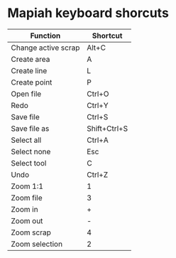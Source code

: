 # Mapiah keyboard shorcuts

| Function | Shortcut |
| ----------- | ----------- |
| Change active scrap | Alt+C |
| Create area | A |
| Create line | L |
| Create point | P |
| Open file | Ctrl+O |
| Redo | Ctrl+Y |
| Save file | Ctrl+S |
| Save file as | Shift+Ctrl+S |
| Select all | Ctrl+A |
| Select none | Esc |
| Select tool | C |
| Undo | Ctrl+Z |
| Zoom 1:1 | 1 |
| Zoom file | 3 |
| Zoom in | + |
| Zoom out | - |
| Zoom scrap | 4 |
| Zoom selection | 2 |
